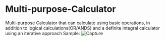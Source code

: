 # Multi-purpose-Calculator
Multi-purpose Calculator that can calculate using basic operations, in addition to logical calculations(OR/ANDS) and a definite integral calculator using an iterative approach
Sample:
![Capture](https://user-images.githubusercontent.com/81478885/147028888-1bc445b2-49ff-49a4-9b11-b1f95a3998bb.JPG)
